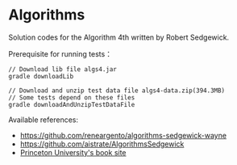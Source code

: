 # Algorithms

Solution codes for the Algorithm 4th written by Robert Sedgewick.

Prerequisite for running tests：

```shell
// Download lib file algs4.jar
gradle downloadLib

// Download and unzip test data file algs4-data.zip(394.3MB)
// Some tests depend on these files
gradle downloadAndUnzipTestDataFile
```

Available references:

* https://github.com/reneargento/algorithms-sedgewick-wayne
* https://github.com/aistrate/AlgorithmsSedgewick
* [Princeton University's book site](https://algs4.cs.princeton.edu/home/)
